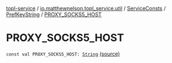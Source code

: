 [topl-service](../../../index.md) / [io.matthewnelson.topl_service.util](../../index.md) / [ServiceConsts](../index.md) / [PrefKeyString](index.md) / [PROXY_SOCKS5_HOST](./-p-r-o-x-y_-s-o-c-k-s5_-h-o-s-t.md)

# PROXY_SOCKS5_HOST

`const val PROXY_SOCKS5_HOST: `[`String`](https://kotlinlang.org/api/latest/jvm/stdlib/kotlin/-string/index.html) [(source)](https://github.com/05nelsonm/TorOnionProxyLibrary-Android/blob/master/topl-service/src/main/java/io/matthewnelson/topl_service/util/ServiceConsts.kt#L285)